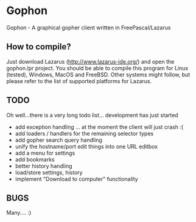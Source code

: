 # Gophon
Gophon - A graphical gopher client written in FreePascal/Lazarus

## How to compile?
Just download Lazarus (http://www.lazarus-ide.org/) and open the
gophon.lpr project. You should be able to compile this program for
Linux (tested), Windows, MacOS and FreeBSD. Other systems might follow,
but please refer to the list of supported platforms for Lazarus.

## TODO
Oh well...there is a very long todo list... development has just started

* add exception handling ... at the moment the client will just crash :(
* add loaders / handlers for the remaining selector types
* add gopher search query handling
* unify the hostname/port edit things into one URL editbox
* add a menu for settings
* add bookmarks
* better history handling
* load/store settings, history
* implement "Download to computer" functionality

## BUGS
Many.... :)

